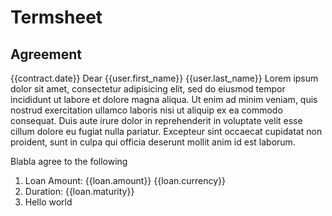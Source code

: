 # Termsheet
## Agreement
{{contract.date}}
Dear {{user.first_name}} {{user.last_name}} Lorem ipsum dolor sit amet, consectetur adipisicing elit, sed do eiusmod tempor incididunt ut labore et dolore magna aliqua. Ut enim ad minim veniam, quis nostrud exercitation ullamco laboris nisi ut aliquip ex ea commodo consequat. Duis aute irure dolor in reprehenderit in voluptate velit esse cillum dolore eu fugiat nulla pariatur. Excepteur sint occaecat cupidatat non proident, sunt in culpa qui officia deserunt mollit anim id est laborum.

Blabla agree to the following
1. Loan Amount: {{loan.amount}} {{loan.currency}}
2. Duration: {{loan.maturity}}
3. Hello world
